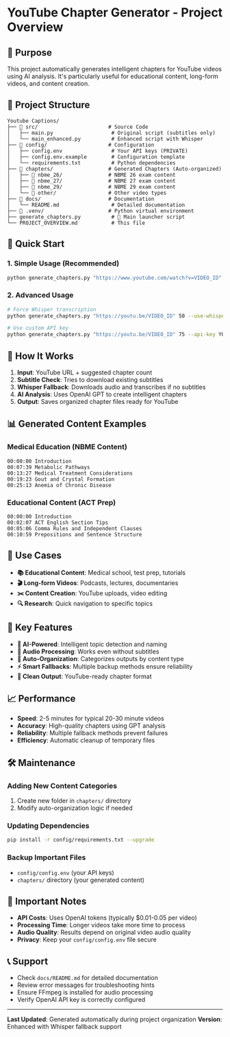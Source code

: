 # YouTube Chapter Generator - Project Overview

## 🎯 Purpose
This project automatically generates intelligent chapters for YouTube videos using AI analysis. It's particularly useful for educational content, long-form videos, and content creation.

## 📁 Project Structure

```
Youtube Captions/
├── 📁 src/                       # Source Code
│   ├── main.py                   # Original script (subtitles only)
│   └── main_enhanced.py          # Enhanced script with Whisper
├── 📁 config/                    # Configuration
│   ├── config.env                # Your API keys (PRIVATE)
│   ├── config.env.example        # Configuration template
│   └── requirements.txt          # Python dependencies
├── 📁 chapters/                  # Generated Chapters (Auto-organized)
│   ├── 📁 nbme_26/               # NBME 26 exam content
│   ├── 📁 nbme_27/               # NBME 27 exam content  
│   ├── 📁 nbme_29/               # NBME 29 exam content
│   └── 📁 other/                 # Other video types
├── 📁 docs/                      # Documentation
│   └── README.md                 # Detailed documentation
├── 📁 .venv/                     # Python virtual environment
├── generate_chapters.py          # 🚀 Main launcher script
└── PROJECT_OVERVIEW.md           # This file
```

## 🚀 Quick Start

### 1. Simple Usage (Recommended)
```bash
python generate_chapters.py "https://www.youtube.com/watch?v=VIDEO_ID" 100
```

### 2. Advanced Usage
```bash
# Force Whisper transcription
python generate_chapters.py "https://youtu.be/VIDEO_ID" 50 --use-whisper

# Use custom API key
python generate_chapters.py "https://youtu.be/VIDEO_ID" 75 --api-key YOUR_KEY
```

## 🔧 How It Works

1. **Input**: YouTube URL + suggested chapter count
2. **Subtitle Check**: Tries to download existing subtitles
3. **Whisper Fallback**: Downloads audio and transcribes if no subtitles
4. **AI Analysis**: Uses OpenAI GPT to create intelligent chapters
5. **Output**: Saves organized chapter files ready for YouTube

## 📊 Generated Content Examples

### Medical Education (NBME Content)
```
00:00:00 Introduction
00:07:39 Metabolic Pathways
00:13:27 Medical Treatment Considerations
00:19:23 Gout and Crystal Formation
00:25:13 Anemia of Chronic Disease
```

### Educational Content (ACT Prep)
```
00:00:00 Introduction
00:02:07 ACT English Section Tips
00:05:06 Comma Rules and Independent Clauses
00:10:59 Prepositions and Sentence Structure
```

## 🎯 Use Cases

- **📚 Educational Content**: Medical school, test prep, tutorials
- **🎬 Long-form Videos**: Podcasts, lectures, documentaries
- **✂️ Content Creation**: YouTube uploads, video editing
- **🔍 Research**: Quick navigation to specific topics

## 🔑 Key Features

- **🤖 AI-Powered**: Intelligent topic detection and naming
- **🎵 Audio Processing**: Works even without subtitles
- **📂 Auto-Organization**: Categorizes outputs by content type
- **⚡ Smart Fallbacks**: Multiple backup methods ensure reliability
- **🎨 Clean Output**: YouTube-ready chapter format

## 📈 Performance

- **Speed**: 2-5 minutes for typical 20-30 minute videos
- **Accuracy**: High-quality chapters using GPT analysis
- **Reliability**: Multiple fallback methods prevent failures
- **Efficiency**: Automatic cleanup of temporary files

## 🛠️ Maintenance

### Adding New Content Categories
1. Create new folder in `chapters/` directory
2. Modify auto-organization logic if needed

### Updating Dependencies
```bash
pip install -r config/requirements.txt --upgrade
```

### Backup Important Files
- `config/config.env` (your API keys)
- `chapters/` directory (your generated content)

## 🚨 Important Notes

- **API Costs**: Uses OpenAI tokens (typically $0.01-0.05 per video)
- **Processing Time**: Longer videos take more time to process
- **Audio Quality**: Results depend on original video audio quality
- **Privacy**: Keep your `config/config.env` file secure

## 📞 Support

- Check `docs/README.md` for detailed documentation
- Review error messages for troubleshooting hints
- Ensure FFmpeg is installed for audio processing
- Verify OpenAI API key is correctly configured

---

**Last Updated**: Generated automatically during project organization
**Version**: Enhanced with Whisper fallback support
